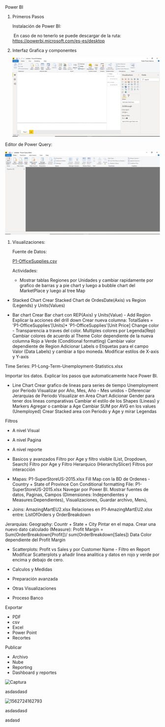 Power BI

1. Primeros Pasos

   Instalación de Power BI:

   ​	En caso de no tenerlo se puede descargar de la ruta: https://powerbi.microsoft.com/es-es/desktop

2. Interfaz Grafica y componentes

   ![UI](Images\UI.PNG)

Editor de Power Query:

![](Images\PowerQueryEditor.PNG)



1. Visualizaciones: 

   Fuente de Datos: 

   [P1-OfficeSupplies.csv](Datos\P1-OfficeSupplies.csv)

   Actividades:

   - Mostrar tablas Regiones por Unidades y cambiar rapidamente por grafico de barras y a pie chart y luego a bubble chart del MarketPlace y luego al tree Map


- Stacked Chart 
Crear Stacked Chart de OrdesDate(Axis) vs Region (Legends) y Units(Values)

- Bar chart
Crear Bar chart con REP(Axis) y Units(Value) - Add Region
Explicar la acciones del drill down 
Crear nueva columna: TotalSales = 'P1-OfficeSupplies'[Units]* 'P1-OfficeSupplies'[Unit Price]
Change color - Transparencia a traves del color.
Multiples colores por Legenda(Rep)
Cambiar colores de acuerdo al Theme
Color dependiente de la nueva columna Rojo a Verde (Conditional formatting)
Cambiar valor dependiente de Region
Adicionar Labels o Etiquetas para el campo Valor (Data Labels) y cambiar a tipo moneda.
Modificar estilos de X-axis y Y-axis


Time Series: P1-Long-Term-Unemployment-Statistics.xlsx

Importar los datos. Explicar los pasos que automaticamente hace Power BI.

- Line Chart
Crear grafico de lineas para series de tiempo Unemployment por Periodo 
Visualizar por Año, Mes, Año - Mes unidos - Diferenciar Jerarquias de Periodo
Visualizar en Area Chart
Adicionar Gender para tener dos lineas comparativas
Cambiar el estilo de los Shapes (Lineas) y Markers
Agregar o cambiar a Age
Cambiar SUM por AVG en los values (Unemployed)
Crear Stacked area con Periodo y Age y mirar Legendas

Filtros
- A nivel Visual
- A nivel Pagina
- A nivel reporte
- Basicos y avanzados
Filtro por Age y filtro visible (List, Dropdown, Search)
Filtro por Age y Filtro Herarquico (HierarchySlicer)
Filtros por interacción

- Mapas: P1-SuperStoreUS-2015.xlsx
Fill Map con la BD de Ordenes - Country + State of Province Con Conditional formatting File: P1-SuperStoreUS-2015.xlsx
Navegar por Power BI. Mostrar fuentes de datos, Paginas, Campos (Dimensiones: Independientes y Measures:Dependientes), Visualizaciones, Guardar archivo, Menú, 

- Joins: AmazingMartEU2.xlsx
Relaciones en P1-AmazingMartEU2.xlsx entre: ListOfOrders y OrderBreakdown

Jerarquias: Geography: Countr + State + City
Pintar en el mapa.
Crear una nuevo dato calculado (Measure): Profit Margin = Sum(OrderBreakdown[Profit])/ sum(OrderBreakdown[Sales]) 
Data Color dependiente del Profit Margin
- Scatterplots: 
Profit vs Sales y por Customer Name - Filtro en Report 
Modificar Scatterplots y añadir linea analitica y datos en rojo y verde por encima y debajo de cero. 



- Calculos y Medidas

- Preparación avanzada
- Otras Visualizaciones
- Proceso Banco


Exportar
- PDF
- csv
- Excel
- Power Point
- Recortes

Publicar 
- Archivo
- Nube
- Reporting
- Dashboard y reportes

![Captura](Images\Captura.PNG) 



asdasdasd

![1562724162793](D:\Github\PowerBI\Images\Captura3.PNG)



asdasdasd

asdasd







